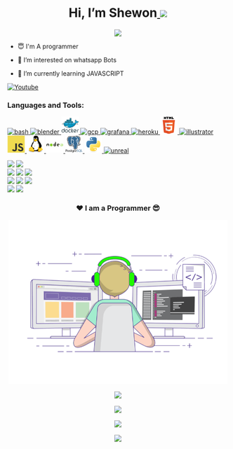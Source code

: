 <h1 align="center">    Hi, I’m Shewon<a href="https://github.com/CyberKing4/CyberKing4"> <img src="https://github.com/TheDudeThatCode/TheDudeThatCode/blob/master/Assets/Hi.gif" width="35px"></a></h1>

<p align="center"> <a href="https://github.com/CyberKing4/CyberKing4"><img align="center" src="https://cardivo.vercel.app/api?name=Shewon&description=Hi,I am Shewon.I am The Creater Of Shewon MD Bot.  Nice To Meet  you&image=https://avatars.githubusercontent.com/CyberKing4&usqp=CAU&backgroundColor=%23ecf0f1&github=Shewon&pattern=ticTacToe&colorPattern=%23eaeaea&site=cyberbot"/></a>

  
  
  
  - 😇 I'm A programmer
 
- 👀 I’m interested on whatsapp Bots

- 🌱 I’m currently learning JAVASCRIPT

<p align="center">
  
[![Youtube](https://img.shields.io/badge/%20%20YouTube%20Channel-ff0000?style=flat&labelColor=224242&logoColor=white&for-the-badge&logo=youtube)](https://www.youtube.com/c/SLcartooninstudio) 
 
  <h3 align="left">Languages and Tools:</h3>
<p align="left"> <a href="https://www.gnu.org/software/bash/" target="_blank"> <img src="https://www.vectorlogo.zone/logos/gnu_bash/gnu_bash-icon.svg" alt="bash" width="40" height="40"/> </a> <a href="https://www.blender.org/" target="_blank"> <img src="https://download.blender.org/branding/community/blender_community_badge_white.svg" alt="blender" width="40" height="40"/> </a> <a href="https://www.docker.com/" target="_blank"> <img src="https://raw.githubusercontent.com/devicons/devicon/master/icons/docker/docker-original-wordmark.svg" alt="docker" width="40" height="40"/> </a> <a href="https://cloud.google.com" target="_blank"> <img src="https://www.vectorlogo.zone/logos/google_cloud/google_cloud-icon.svg" alt="gcp" width="40" height="40"/> </a> <a href="https://grafana.com" target="_blank"> <img src="https://www.vectorlogo.zone/logos/grafana/grafana-icon.svg" alt="grafana" width="40" height="40"/> </a> <a href="https://heroku.com" target="_blank"> <img src="https://www.vectorlogo.zone/logos/heroku/heroku-icon.svg" alt="heroku" width="40" height="40"/> </a> <a href="https://www.w3.org/html/" target="_blank"> <img src="https://raw.githubusercontent.com/devicons/devicon/master/icons/html5/html5-original-wordmark.svg" alt="html5" width="40" height="40"/> </a> <a href="https://www.adobe.com/in/products/illustrator.html" target="_blank"> <img src="https://www.vectorlogo.zone/logos/adobe_illustrator/adobe_illustrator-icon.svg" alt="illustrator" width="40" height="40"/> </a> <a href="https://developer.mozilla.org/en-US/docs/Web/JavaScript" target="_blank"> <img src="https://raw.githubusercontent.com/devicons/devicon/master/icons/javascript/javascript-original.svg" alt="javascript" width="40" height="40"/> </a> <a href="https://www.linux.org/" target="_blank"> <img src="https://raw.githubusercontent.com/devicons/devicon/master/icons/linux/linux-original.svg" alt="linux" width="40" height="40"/> </a> <a href="https://nodejs.org" target="_blank"> <img src="https://raw.githubusercontent.com/devicons/devicon/master/icons/nodejs/nodejs-original-wordmark.svg" alt="nodejs" width="40" height="40"/> </a> <a href="https://www.postgresql.org" target="_blank"> <img src="https://raw.githubusercontent.com/devicons/devicon/master/icons/postgresql/postgresql-original-wordmark.svg" alt="postgresql" width="40" height="40"/> </a> <a href="https://www.python.org" target="_blank"> <img src="https://raw.githubusercontent.com/devicons/devicon/master/icons/python/python-original.svg" alt="python" width="40" height="40"/> </a> <a href="https://unrealengine.com/" target="_blank"> <img src="https://raw.githubusercontent.com/kenangundogan/fontisto/036b7eca71aab1bef8e6a0518f7329f13ed62f6b/icons/svg/brand/unreal-engine.svg" alt="unreal" width="40" height="40"/> </a> </p> </a>

 <div align="left">  
  
<!-- L&T -->
<p>
  <code><img width="10%" src="https://www.vectorlogo.zone/logos/kotlinlang/kotlinlang-ar21.svg"></code>
  <code><img width="10%" src="https://www.vectorlogo.zone/logos/android/android-ar21.svg"></code>
  <br />
  <code><img width="10%" src="https://www.vectorlogo.zone/logos/gradle/gradle-ar21.svg"></code>
  <code><img width="10%" src="https://www.vectorlogo.zone/logos/circleci/circleci-ar21.svg"></code>
  <code><img width="10%" src="https://www.vectorlogo.zone/logos/json/json-ar21.svg"></code>
  <br />
  <code><img width="10%" src="https://www.vectorlogo.zone/logos/mysql/mysql-ar21.svg"></code>
  <code><img width="10%" src="https://www.vectorlogo.zone/logos/sqlite/sqlite-ar21.svg"></code>
  <code><img width="10%" src="https://www.vectorlogo.zone/logos/firebase/firebase-ar21.svg"></code>
  <br />
  <code><img width="10%" src="https://www.vectorlogo.zone/logos/git-scm/git-scm-ar21.svg"></code>
  <code><img width="10%" src="https://www.vectorlogo.zone/logos/yaml/yaml-ar21.svg"></code>

  <div align="center">
    
   ### ❤️ I am a Programmer 😎
   
 <p align='center'>
   <a href="https://www.python.org/" alt="made-with-python"> <img src="https://raw.githubusercontent.com/devSouvik/devSouvik/master/gif3.gif"width="500" /> </a>
</p>
  
    
<p align="center"> <a href="https://github.com/Shewon1"><img src="https://github-profile-trophy.vercel.app/?username=Shewon1"></a></p>
    
<p align="center"> <a href="https://github.com/Shewon1"><img  src="https://github-readme-stats.vercel.app/api?username=Shewon1&show_icons=true&locale=en"></a></p 
  
<p align="center"> <a href="https://github.com/Shewon1"><img  src="https://github-readme-streak-stats.herokuapp.com/?user=Shewon1&"></a></p>
<p align="center"> <img src="https://github-readme-stats.vercel.app/api/top-langs?username=Shewon1" > </p>
